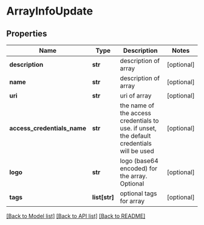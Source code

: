 # ArrayInfoUpdate

## Properties
Name | Type | Description | Notes
------------ | ------------- | ------------- | -------------
**description** | **str** | description of array | [optional] 
**name** | **str** | description of array | [optional] 
**uri** | **str** | uri of array | [optional] 
**access_credentials_name** | **str** | the name of the access credentials to use. if unset, the default credentials will be used | [optional] 
**logo** | **str** | logo (base64 encoded) for the array. Optional | [optional] 
**tags** | **list[str]** | optional tags for array | [optional] 

[[Back to Model list]](../README.md#documentation-for-models) [[Back to API list]](../README.md#documentation-for-api-endpoints) [[Back to README]](../README.md)


